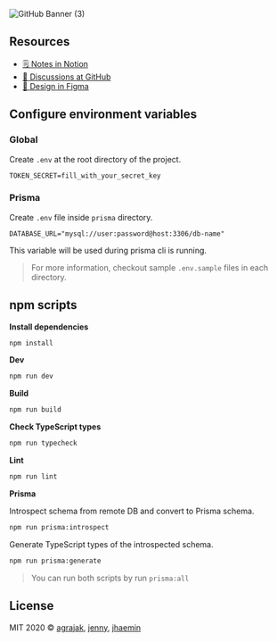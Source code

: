 ![GitHub Banner (3)](https://user-images.githubusercontent.com/19797697/90615358-fab55f80-e246-11ea-8a33-1d7495c7ec55.png)

## Resources

- [🗒 Notes in Notion](https://www.notion.so/BMART-ad57078df0cf4dbf9558bcb170ac4aa1)
- [💬 Discussions at GitHub](https://github.com/orgs/woowa-techcamp-2020/teams/bmart-team-one)
- [🎨 Design in Figma](https://www.figma.com/file/MXVVUZmgoY4NPO2BO0nfLq/%EC%9A%B0%EC%95%84%ED%95%9C-%ED%85%8C%ED%81%AC%EC%BA%A0%ED%94%84?node-id=613%3A302)

## Configure environment variables

### Global

Create `.env` at the root directory of the project.

```
TOKEN_SECRET=fill_with_your_secret_key
```

### Prisma

Create `.env` file inside `prisma` directory.

```
DATABASE_URL="mysql://user:password@host:3306/db-name"
```

This variable will be used during prisma cli is running.

> For more information, checkout sample `.env.sample` files in each directory.

## npm scripts

**Install dependencies**

```zsh
npm install
```

**Dev**

```zsh
npm run dev
```

**Build**

```zsh
npm run build
```

**Check TypeScript types**

```zsh
npm run typecheck
```

**Lint**

```zsh
npm run lint
```

**Prisma**

Introspect schema from remote DB and convert to Prisma schema.

```zsh
npm run prisma:introspect
```

Generate TypeScript types of the introspected schema.

```zsh
npm run prisma:generate
```

> You can run both scripts by run `prisma:all`

## License

MIT 2020 © [agrajak](https://github.com/agrajak), [jenny](https://github.com/eunjung-jenny), [jhaemin](https://github.com/jhaemin)

